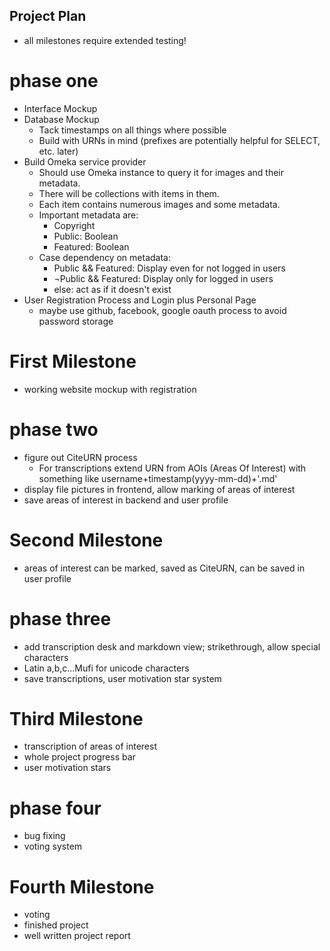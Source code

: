 ## Project Plan ##
* all milestones require extended testing!

# phase one #

* Interface Mockup
* Database Mockup
    * Tack timestamps on all things where possible
    * Build with URNs in mind (prefixes are potentially helpful for SELECT, etc. later)
* Build Omeka service provider
    * Should use Omeka instance to query it for images and their metadata.
    * There will be collections with items in them.
    * Each item contains numerous images and some metadata.
    * Important metadata are:
        * Copyright
        * Public: Boolean
        * Featured: Boolean
    * Case dependency on metadata:
        * Public && Featured: Display even for not logged in users
        * ¬Public && Featured: Display only for logged in users
        * else: act as if it doesn't exist
* User Registration Process and Login plus Personal Page
    * maybe use github, facebook, google oauth process to avoid password storage

# First Milestone #
* working website mockup with registration

# phase two #

* figure out CiteURN process
    * For transcriptions extend URN from AOIs (Areas Of Interest)
      with something like username+timestamp(yyyy-mm-dd)+'.md'
* display file pictures in frontend, allow marking of areas of interest
* save areas of interest in backend and user profile

# Second Milestone #

* areas of interest can be marked, saved as CiteURN, can be saved in user profile

# phase three #

* add transcription desk and markdown view; strikethrough, allow special characters
* Latin a,b,c...Mufi for unicode characters
* save transcriptions, user motivation star system

# Third Milestone #

* transcription of areas of interest
* whole project progress bar
* user motivation stars

# phase four #

* bug fixing
* voting system

# Fourth Milestone #

* voting
* finished project
* well written project report

